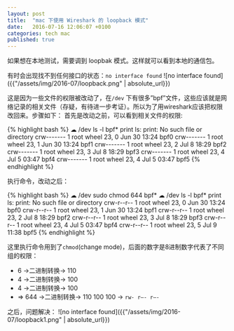 ```yaml
---
layout: post
title:  "mac 下使用 Wireshark 的 loopback 模式"
date:   2016-07-16 12:06:07 +0100
categories: tech mac
published: true
---
```


如果想在本地测试，需要调到 loopbak 模式。这样就可以看到本地的通信包。

有时会出现找不到任何接口的状态：`no interface found`
![no interface found]({{"/assets/img/2016-07/loopback.png" | absolute_url}})

这是因为一些文件的权限被改动了，在`/dev` 下有很多”bpf”文件，这些应该就是网络记录的相关文件（存疑，有待进一步考证）。所以为了用wireshark应该把权限改回来。步骤如下：
首先是改动之前，可以看到相关文件的权限:

{% highlight bash %}
 ☁  /dev  ls -l bpf* print
ls: print: No such file or directory
crw-------  1 root  wheel   23,   0 Jun 30 13:24 bpf0
crw-------  1 root  wheel   23,   1 Jun 30 13:24 bpf1
crw-------  1 root  wheel   23,   2 Jul  8 18:29 bpf2
crw-------  1 root  wheel   23,   3 Jul  8 18:29 bpf3
crw-------  1 root  wheel   23,   4 Jul  5 03:47 bpf4
crw-------  1 root  wheel   23,   4 Jul  5 03:47 bpf5
{% endhighlight %}

执行命令，改动之后：

{% highlight bash %}
☁  /dev  sudo chmod 644 bpf*
☁  /dev  ls -l bpf* print
ls: print: No such file or directory
crw-r--r--  1 root  wheel   23,   0 Jun 30 13:24 bpf0
crw-r--r--  1 root  wheel   23,   1 Jun 30 13:24 bpf1
crw-r--r--  1 root  wheel   23,   2 Jul  8 18:29 bpf2
crw-r--r--  1 root  wheel   23,   3 Jul  8 18:29 bpf3
crw-r--r--  1 root  wheel   23,   4 Jul  5 03:47 bpf4
crw-r--r--  1 root  wheel   23,   5 Jul  9 11:38 bpf5
{% endhighlight %}

这里执行命令用到了`chmod`(change mode)，后面的数字是8进制数字代表了不同组的权限：
* 6 ->二进制转换-> 110
* 4 ->二进制转换-> 100
* 4 ->二进制转换-> 100
* => 644 ->二进制转换-> 110 100 100 -> `rw- r—- r—-`

之后，问题解决：
![no interface found]({{"/assets/img/2016-07/loopback1.png" | absolute_url}})